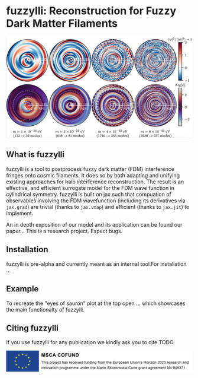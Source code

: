 # fuzzylli: Reconstruction for Fuzzy Dark Matter Filaments
<div align="center">
<img
src="https://github.com/timzimm/fuzzylli/blob/16ed0c6c6734a110f25903b610e091ab10298fb0/images/filament_crosssections.png" alt="logo"></img>
</div>

## What is fuzzylli
fuzzylli is a tool to postprocess fuzzy dark matter (FDM) interference fringes
onto cosmic filaments. It does so by both adapting and unifying existing approaches for halo
interference reconstruction. The result is an effective, and efficient surrogate
model for the FDM wave function in cylindrical symmetry. fuzzylli is built on
jax such that compuation of observables involving the FDM wavefunction
(including its derivatives via `jax.grad`) are trivial (thanks to `jax.vmap`) and 
efficient (thanks to `jax.jit`) to implement.


An in depth exposition of our model and its application can be found our
paper...
This is a research project. Expect bugs.

## Installation
fuzzylli is pre-alpha and currently meant as an internal tool.For installation
...

## Example
To recreate the "eyes of sauron" plot at the top open ... which showcases the
main functionalty of fuzzylli.

## Citing fuzzylli
If you use fuzzylli for any publication we kindly ask you to cite
TODO

<div align="center">
<img
src="https://github.com/timzimm/fuzzylli/blob/820bc2c270556f4b9208f09224c53764eb6651d1/images/eu_acknowledgement_compsci_3.png" alt="logo"></img>
</div>
